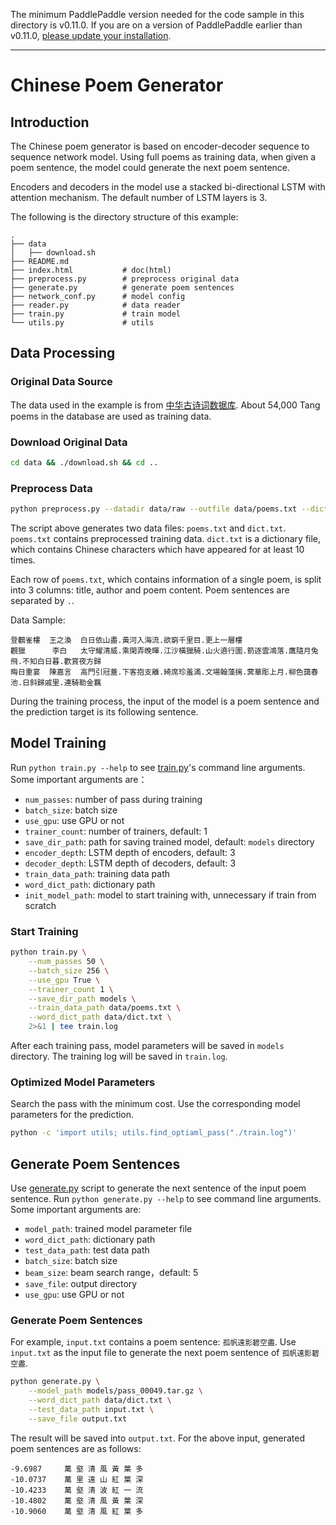 The minimum PaddlePaddle version needed for the code sample in this directory is v0.11.0. If you are on a version of PaddlePaddle earlier than v0.11.0, [please update your installation](http://www.paddlepaddle.org/docs/develop/documentation/en/build_and_install/pip_install_en.html).

---

# Chinese Poem Generator

## Introduction
The Chinese poem generator is based on encoder-decoder sequence to sequence network model. Using full poems as training data, when given a poem sentence, the model could generate the next poem sentence.

Encoders and decoders in the model use a stacked bi-directional LSTM with attention mechanism. The default number of LSTM layers is 3.

The following is the directory structure of this example:

```text
.
├── data  
│   ├── download.sh  
├── README.md  
├── index.html           # doc(html)
├── preprocess.py        # preprocess original data
├── generate.py          # generate poem sentences
├── network_conf.py      # model config
├── reader.py            # data reader
├── train.py             # train model
└── utils.py             # utils
```

## Data Processing
### Original Data Source
The data used in the example is from [中华古诗词数据库](https://github.com/chinese-poetry/chinese-poetry). About 54,000 Tang poems in the database are used as training data.

### Download Original Data
```bash
cd data && ./download.sh && cd ..
```
### Preprocess Data
```bash
python preprocess.py --datadir data/raw --outfile data/poems.txt --dictfile data/dict.txt
```
The script above generates two data files: `poems.txt` and `dict.txt`. `poems.txt` contains preprocessed training data. `dict.txt` is a dictionary file, which contains Chinese characters which have appeared for at least 10 times.  

Each row of `poems.txt`, which contains information of a single poem, is split into 3 columns: title, author and poem content. Poem sentences are separated by `.`.

Data Sample:
```text
登鸛雀樓  王之渙  白日依山盡.黃河入海流.欲窮千里目.更上一層樓
觀獵      李白   太守耀清威.乘閑弄晚暉.江沙橫獵騎.山火遶行圍.箭逐雲鴻落.鷹隨月兔飛.不知白日暮.歡賞夜方歸
晦日重宴  陳嘉言  高門引冠蓋.下客抱支離.綺席珍羞滿.文場翰藻摛.蓂華彫上月.柳色藹春池.日斜歸戚里.連騎勒金羈
```

During the training process, the input of the model is a poem sentence and the prediction target is its following sentence.

## Model Training

Run `python train.py --help` to see [train.py](./train.py)'s command line arguments. Some important arguments are：
- `num_passes`: number of pass during training
- `batch_size`: batch size
- `use_gpu`: use GPU or not
- `trainer_count`: number of trainers, default: 1
- `save_dir_path`: path for saving trained model, default: `models` directory
- `encoder_depth`: LSTM depth of encoders, default: 3
- `decoder_depth`: LSTM depth of decoders, default: 3
- `train_data_path`: training data path
- `word_dict_path`: dictionary path
- `init_model_path`: model to start training with, unnecessary if train from scratch

### Start Training
```bash
python train.py \
    --num_passes 50 \
    --batch_size 256 \
    --use_gpu True \
    --trainer_count 1 \
    --save_dir_path models \
    --train_data_path data/poems.txt \
    --word_dict_path data/dict.txt \
    2>&1 | tee train.log
```
After each training pass, model parameters will be saved in `models` directory. The training log will be saved in `train.log`.

### Optimized Model Parameters
Search the pass with the minimum cost. Use the corresponding model parameters for the prediction.
```bash
python -c 'import utils; utils.find_optiaml_pass("./train.log")'
```

## Generate Poem Sentences
Use [generate.py](./generate.py) script to generate the next sentence of the input poem sentence. Run `python generate.py --help` to see command line arguments.
Some important arguments are:
- `model_path`: trained model parameter file
- `word_dict_path`: dictionary path
- `test_data_path`: test data path
- `batch_size`: batch size
- `beam_size`: beam search range，default: 5
- `save_file`: output directory
- `use_gpu`: use GPU or not


### Generate Poem Sentences
For example, `input.txt` contains a poem sentence: `孤帆遠影碧空盡`. Use `input.txt` as the input file to generate the next poem sentence of `孤帆遠影碧空盡`.
```bash
python generate.py \
    --model_path models/pass_00049.tar.gz \
    --word_dict_path data/dict.txt \
    --test_data_path input.txt \
    --save_file output.txt

```
The result will be saved into `output.txt`. For the above input, generated poem sentences are as follows:
```text
-9.6987     萬 壑 清 風 黃 葉 多
-10.0737    萬 里 遠 山 紅 葉 深
-10.4233    萬 壑 清 波 紅 一 流
-10.4802    萬 壑 清 風 黃 葉 深
-10.9060    萬 壑 清 風 紅 葉 多
```
